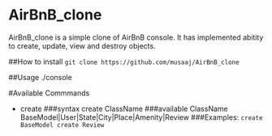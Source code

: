 # AirBnB_clone
AirBnB_clone is a simple clone of AirBnB console.
It has implemented abitity to create, update, view
and destroy objects.

##How to install
``git clone https://github.com/musaaj/AirBnB_clone``

##Usage
./console

#Available Commmands
- create
###syntax create ClassName
###available ClassName BaseModel|User|State|City|Place|Amenity|Review
###Examples:
``create BaseModel
create Review
``


